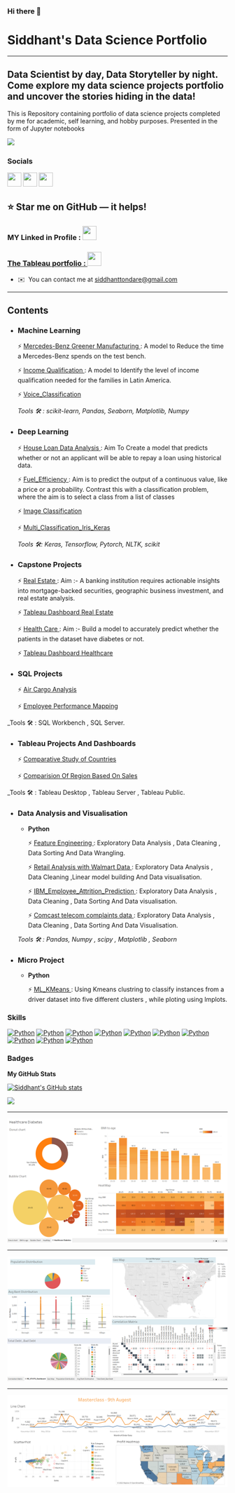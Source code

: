 ### Hi there 👋 

<!--
**Siddhant-Tondare/Siddhant-Tondare** is a ✨ _special_ ✨ repository because its `README.md` (this file) appears on your GitHub profile.


- 🔭 I’m currently working on Live Projects
- 🌱 I’m currently learning Data Science, ML and Deep learning
- 👯 I’m looking to collaborate on 
- 🤔 I’m looking for help with ...
- 💬 Ask me about ...
- 📫 How to reach me: ...
- 😄 Pronouns: ...
- ⚡ Fun fact: ...
-->


# Siddhant's Data Science Portfolio
------------------------------------

## Data Scientist by day, Data Storyteller by night. Come explore my data science projects portfolio and uncover the stories hiding in the data!

This is Repository containing portfolio of data science projects completed by me for academic, self learning, and hobby purposes. Presented in the form of Jupyter notebooks

![](https://komarev.com/ghpvc/?username=Siddhant-Tondare&label=PROFILE+VIEWS)

### Socials

<p align="left"> <a href="https://www.github.com/Siddhant-Tondare" target="_blank" rel="noreferrer"><img src="https://raw.githubusercontent.com/danielcranney/readme-generator/main/public/icons/socials/github-dark.svg" width="32" height="32" /></a>  <a href="https://www.linkedin.com/in/siddhant-tondare-14285822a" target="_blank" rel="noreferrer"><img src="https://raw.githubusercontent.com/danielcranney/readme-generator/main/public/icons/socials/linkedin.svg" width="32" height="32" /></a> <a href="https://public.tableau.com/app/profile/siddhant4987" target="_blank" rel="noreferrer"><img src="https://cdn.worldvectorlogo.com/logos/tableau-software.svg" width="32" height="32" /></a>


## ⭐ Star me on GitHub — it helps!


### MY Linked in Profile  : <a href="https://www.linkedin.com/in/siddhant-tondare-14285822a" target="_blank" rel="noreferrer"><img src="https://raw.githubusercontent.com/danielcranney/readme-generator/main/public/icons/socials/linkedin.svg" width="32" height="32" />

### The Tableau portfolio  : <a href="https://public.tableau.com/app/profile/siddhant4987" target="_blank" rel="noreferrer"><img src="https://cdn.worldvectorlogo.com/logos/tableau-software.svg" width="32" height="32" /></a>

* ✉️  You can contact me at [siddhanttondare@gmail.com](mailto:siddhanttondare@gmail.com)

------------------------------------

## Contents

- ### Machine Learning

	⚡ [Mercedes-Benz Greener Manufacturing
](https://github.com/Siddhant-Tondare/Sid_Portfolio/blob/main/ML_Projects/Mercedes-Benz%20Greener%20Manufacturing.ipynb): A model to Reduce the time a Mercedes-Benz spends on the test bench.

	⚡ [Income Qualification
](https://github.com/Siddhant-Tondare/Sid_Portfolio/blob/95993cc26ac369be697a9e48fb9eec56a1f1da4c/ML_Projects/Income_Qualification.ipynb): A model to Identify the level of income qualification needed for the families in Latin America.

	⚡ [Voice_Classification
](https://github.com/Siddhant-Tondare/Sid_Portfolio/blob/main/ML_Projects/Voice_Classification.ipynb)

	_Tools 🛠️ : scikit-learn, Pandas, Seaborn, Matplotlib, Numpy_ 

- ### Deep Learning

	⚡ [House Loan Data Analysis
](https://github.com/Siddhant-Tondare/Sid_Portfolio/blob/main/Deep%20Learning%20Projects/House%20Loan%20Data%20Analysis.ipynb): Aim To Create a model that predicts whether or not an applicant will be able to repay a loan using historical data.


	⚡ [Fuel_Efficiency
](https://github.com/Siddhant-Tondare/Sid_Portfolio/blob/main/Deep%20Learning%20Projects/Fuel_Efficiency.ipynb): Aim is to predict the output of a continuous value, like a price or a probability. Contrast this with a classification problem, where the aim is to select a class from a list of classes

	⚡ [Image Classification
](https://github.com/Siddhant-Tondare/Sid_Portfolio/blob/main/Deep%20Learning%20Projects/Image_Classification.ipynb) 

	⚡ [Multi_Classification_Iris_Keras
](https://github.com/Siddhant-Tondare/Sid_Portfolio/blob/main/Deep%20Learning%20Projects/Multi_Classification_Iris_Keras.ipynb)

	_Tools 🛠️: Keras, Tensorflow, Pytorch, NLTK, scikit_

- ### Capstone Projects

	⚡ [Real Estate
](https://github.com/Siddhant-Tondare/Sid_Portfolio/blob/main/Capstone%20Projects/Real_Estate.ipynb): Aim :- A banking institution requires actionable insights into mortgage-backed securities, geographic business investment, and real estate analysis.

	⚡ [ Tableau Dashboard Real Estate
](https://github.com/Siddhant-Tondare/Sid_Portfolio/blob/main/Capstone%20Projects/Real%20Estate%20Dashboard.png)

	⚡ [Health Care
](https://github.com/Siddhant-Tondare/Sid_Portfolio/blob/main/Capstone%20Projects/Healthcare.ipynb): Aim :- Build a model to accurately predict whether the patients in the dataset have diabetes or not.

	⚡ [ Tableau Dashboard Healthcare
](https://github.com/Siddhant-Tondare/Sid_Portfolio/blob/main/Capstone%20Projects/Healthcare%20Dashboard.png)


- ### SQL Projects

	⚡ [Air Cargo Analysis
](https://github.com/Siddhant-Tondare/Sid_Portfolio/blob/main/SQL%20Projects/AIR_CARGO_ANALYSIS.pdf)

	⚡ [Employee Performance Mapping
](https://github.com/Siddhant-Tondare/Sid_Portfolio/blob/main/SQL%20Projects/SQL_Project1.pdf)

 _Tools 🛠️ : SQL Workbench , SQL Server.
 
- ### Tableau Projects And Dashboards

	⚡ [Comparative Study of Countries
](https://public.tableau.com/app/profile/siddhant4987/viz/ComparativeStudyOfCoutries/ComparativeStudyOfCountries)

	⚡ [Comparision Of Region Based On Sales
](https://public.tableau.com/app/profile/siddhant4987/viz/ComparisionOfRegionBasedOnSales/SalesComparisionByRegion)

_Tools 🛠️ : Tableau Desktop  , Tableau Server , Tableau Public.

- ### Data Analysis and Visualisation
	- __Python__
		
		⚡ [Feature Engineering
](https://github.com/Siddhant-Tondare/Sid_Portfolio/blob/main/Feature%20Engineering.ipynb): Exploratory Data Analysis , Data Cleaning , Data Sorting And Data Wrangling.

		⚡ [Retail Analysis with Walmart Data
](https://github.com/Siddhant-Tondare/Sid_Portfolio/blob/main/Micro%20Projects/Retail%20Analysis%20with%20Walmart%20Data.ipynb): Exploratory Data Analysis , Data Cleaning ,Linear model building  And Data visualisation.


		⚡ [IBM_Employee_Attrition_Prediction
](https://github.com/Siddhant-Tondare/Sid_Portfolio/blob/main/Micro%20Projects/IBM_Employee_Attrition_Prediction.ipynb): Exploratory Data Analysis , Data Cleaning , Data Sorting And Data visualisation.

		⚡ [Comcast telecom complaints data
](https://github.com/Siddhant-Tondare/Sid_Portfolio/blob/main/Micro%20Projects/Comcast%20telecom%20complaints%20data.ipynb): Exploratory Data Analysis , Data Cleaning , Data Sorting And Data Visualisation.

	_Tools 🛠️ : Pandas, Numpy , scipy , Matplotlib , Seaborn_

- ### Micro Project
	- __Python__
		
		⚡ [ML_KMeans
](https://github.com/Siddhant-Tondare/Sid_Portfolio/blob/main/Micro%20Projects/ML_KMeans.ipynb): Using Kmeans clustring to classify instances from a driver dataset into five different clusters , while ploting using lmplots.

### Skills

<p align="left"> <a href="https://www.python.org/" target="_blank" rel="noreferrer"><img src="https://raw.githubusercontent.com/danielcranney/readme-generator/main/public/icons/skills/python-colored.svg" width="36" height="36" alt="Python" /></a> 
<a href="https://www.tableau.com/" target="_blank" rel="noreferrer"><img src="https://cdn.worldvectorlogo.com/logos/tableau-software.svg" width="36" height="36" alt="Python" /></a> 
<a href="https://scikit-learn.org/stable/index.html" target="_blank" rel="noreferrer"><img src="https://upload.wikimedia.org/wikipedia/commons/0/05/Scikit_learn_logo_small.svg" width="36" height="36" alt="Python" /></a> <a href="https://www.mysql.com/" target="_blank" rel="noreferrer"><img src="https://www.vectorlogo.zone/logos/mysql/mysql-official.svg" width="36" height="36" alt="Python" /></a> 
<a href="https://www.tensorflow.org/" target="_blank" rel="noreferrer"><img src="https://upload.wikimedia.org/wikipedia/commons/2/2d/Tensorflow_logo.svg" width="36" height="36" alt="Python" /></a> 
<a href="https://keras.io/" target="_blank" rel="noreferrer"><img src="https://upload.wikimedia.org/wikipedia/commons/thumb/a/ae/Keras_logo.svg/270px-Keras_logo.svg.png" width="36" height="36" alt="Python" /></a> 
<a href="https://matplotlib.org/" target="_blank" rel="noreferrer"><img src="https://upload.wikimedia.org/wikipedia/commons/thumb/0/01/Created_with_Matplotlib-logo.svg/1024px-Created_with_Matplotlib-logo.svg.png" width="36" height="36" alt="Python" /></a> 
<a href="https://numpy.org/" target="_blank" rel="noreferrer"><img src="https://raw.githubusercontent.com/valohai/ml-logos/5127528b5baadb77a6ea4b999a47b4e86bf0f98b/numpy-logo.svg" width="36" height="36" alt="Python" /></a> 
<a href="https://pandas.pydata.org/" target="_blank" rel="noreferrer"><img src="https://pandas.pydata.org/static/img/favicon_white.ico" width="36" height="36" alt="Python" /></a> 
<a href="https://pytorch.org/" target="_blank" rel="noreferrer"><img src="https://upload.wikimedia.org/wikipedia/commons/thumb/1/10/PyTorch_logo_icon.svg/640px-PyTorch_logo_icon.svg.png" width="36" height="36" alt="Python" /></a>
  
	

### Badges

<b>My GitHub Stats</b>

<a href="http://www.github.com/Siddhant-Tondare"><img src="https://github-readme-stats.vercel.app/api?username=Siddhant-Tondare&show_icons=true&hide=&count_private=true&title_color=0891b2&text_color=ffffff&icon_color=0891b2&bg_color=1c1917&hide_border=true&show_icons=true" alt="Siddhant's GitHub stats" /></a>

<a href="http://www.github.com/Siddhant-Tondare"><img src="https://github-readme-streak-stats.herokuapp.com/?user=Siddhant-Tondare&stroke=ffffff&background=1c1917&ring=0891b2&fire=0891b2&currStreakNum=ffffff&currStreakLabel=0891b2&sideNums=ffffff&sideLabels=ffffff&dates=ffffff&hide_border=true" /></a>

--------------------------------------

   ![Healthcare](https://github.com/Siddhant-Tondare/Sid_Portfolio/blob/main/Capstone%20Projects/Healthcare%20Dashboard.png)
	
   -----------------------------
	
   ![Real Estate](https://github.com/Siddhant-Tondare/Sid_Portfolio/blob/main/Capstone%20Projects/Real%20Estate%20Dashboard.png)
   
   ---------------------------------------
	
   ![Tableau Dashboard](https://github.com/Siddhant-Tondare/Sid_Portfolio/blob/main/images/First%20Dashboard.png)
   
 
  

